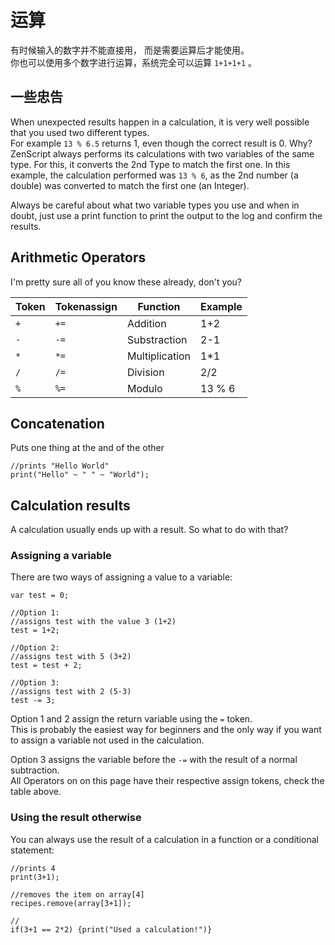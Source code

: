 # 运算

有时候输入的数字并不能直接用， 而是需要运算后才能使用。  
你也可以使用多个数字进行运算，系统完全可以运算 `1+1+1+1` 。

## 一些忠告

When unexpected results happen in a calculation, it is very well possible that you used two different types.  
For example `13 % 6.5` returns 1, even though the correct result is 0. Why? ZenScript always performs its calculations with two variables of the same type. For this, it converts the 2nd Type to match the first one. In this example, the calculation performed was `13 % 6`, as the 2nd number (a double) was converted to match the first one (an Integer).

Always be careful about what two variable types you use and when in doubt, just use a print function to print the output to the log and confirm the results.

## Arithmetic Operators

I'm pretty sure all of you know these already, don't you?

| Token | Tokenassign | Function       | Example |
| ----- | ----------- | -------------- | ------- |
| `+`   | `+=`        | Addition       | 1+2     |
| `-`   | `-=`        | Substraction   | 2-1     |
| `*`   | `*=`        | Multiplication | 1*1     |
| `/`   | `/=`        | Division       | 2/2     |
| `%`   | `%=`        | Modulo         | 13 % 6  |

## Concatenation

Puts one thing at the and of the other

    //prints "Hello World"
    print("Hello" ~ " " ~ "World");
    

## Calculation results

A calculation usually ends up with a result. So what to do with that?

### Assigning a variable

There are two ways of assigning a value to a variable:

    var test = 0;
    
    //Option 1:
    //assigns test with the value 3 (1+2)
    test = 1+2;
    
    //Option 2:
    //assigns test with 5 (3+2)
    test = test + 2;
    
    //Option 3:
    //assigns test with 2 (5-3)
    test -= 3;
    

Option 1 and 2 assign the return variable using the `=` token.  
This is probably the easiest way for beginners and the only way if you want to assign a variable not used in the calculation.

Option 3 assigns the variable before the `-=` with the result of a normal subtraction.  
All Operators on on this page have their respective assign tokens, check the table above.

### Using the result otherwise

You can always use the result of a calculation in a function or a conditional statement:

    //prints 4
    print(3+1);
    
    //removes the item on array[4]
    recipes.remove(array[3+1]);
    
    //
    if(3+1 == 2*2) {print("Used a calculation!")}